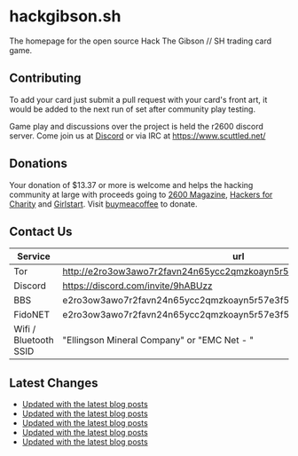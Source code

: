 # hackgibson.sh
The homepage for the open source Hack The Gibson // SH trading card game.


## Contributing

To add your card just submit a pull request with your card's front art, it would be added to the next run of set after community play testing.

Game play and discussions over the project is held the r2600 discord server. Come join us at [Discord](https://discord.com/invite/9hABUzz) or via IRC at https://www.scuttled.net/


## Donations

Your donation of $13.37 or more is welcome and helps the hacking community at large with proceeds going to [2600 Magazine](https://2600.com/), [Hackers for Charity](https://hackersforcharity.org) and [Girlstart](https://girlstart.org).  Visit [buymeacoffee](https://www.buymeacoffee.com/hackgibson.sh) to donate.


## Contact Us

Service | url
-|-
Tor | http://e2ro3ow3awo7r2favn24n65ycc2qmzkoayn5r57e3f56nvjwdcgg32ad.onion
Discord | https://discord.com/invite/9hABUzz
BBS | e2ro3ow3awo7r2favn24n65ycc2qmzkoayn5r57e3f56nvjwdcgg32ad.onion:23
FidoNET | e2ro3ow3awo7r2favn24n65ycc2qmzkoayn5r57e3f56nvjwdcgg32ad.onion:24554
Wifi / Bluetooth SSID | "Ellingson Mineral Company" or "EMC Net - <fidonet address>"

## Latest Changes
<!-- BLOG-POST-LIST:START -->
- [Updated with the latest blog posts](https://github.com/DFW2600/hackgibson.sh/commit/269543fe7546adbb1bd0fe08f6926918ace3c6b2)
- [Updated with the latest blog posts](https://github.com/DFW2600/hackgibson.sh/commit/57c012cbc9dfc238f3497c70b8965dd4438b9619)
- [Updated with the latest blog posts](https://github.com/DFW2600/hackgibson.sh/commit/c7a096f3c91b198aae00ee288f71775a8f319b19)
- [Updated with the latest blog posts](https://github.com/DFW2600/hackgibson.sh/commit/f92610d786a1a2664e87f310ebf3fe7699e201bb)
- [Updated with the latest blog posts](https://github.com/DFW2600/hackgibson.sh/commit/f5ed40393b657d9b303acfc28e850cd1c4219996)
<!-- BLOG-POST-LIST:END -->
